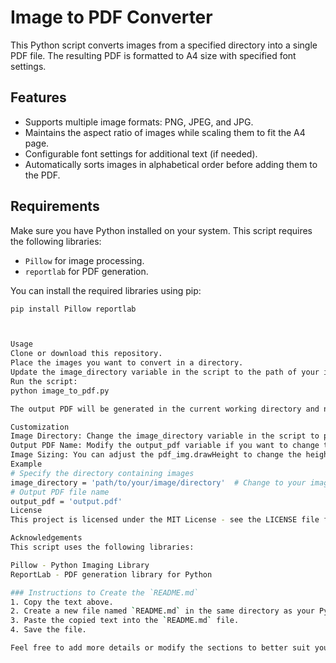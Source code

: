 # Image to PDF Converter

This Python script converts images from a specified directory into a single PDF file. The resulting PDF is formatted to A4 size with specified font settings.

## Features

- Supports multiple image formats: PNG, JPEG, and JPG.
- Maintains the aspect ratio of images while scaling them to fit the A4 page.
- Configurable font settings for additional text (if needed).
- Automatically sorts images in alphabetical order before adding them to the PDF.

## Requirements

Make sure you have Python installed on your system. This script requires the following libraries:

- `Pillow` for image processing.
- `reportlab` for PDF generation.

You can install the required libraries using pip:

```bash
pip install Pillow reportlab



Usage
Clone or download this repository.
Place the images you want to convert in a directory.
Update the image_directory variable in the script to the path of your image directory.
Run the script:
python image_to_pdf.py

The output PDF will be generated in the current working directory and named output.pdf.

Customization
Image Directory: Change the image_directory variable in the script to point to your folder containing images.
Output PDF Name: Modify the output_pdf variable if you want to change the name of the output PDF.
Image Sizing: You can adjust the pdf_img.drawHeight to change the height of the images in the PDF.
Example
# Specify the directory containing images
image_directory = 'path/to/your/image/directory'  # Change to your image folder
# Output PDF file name
output_pdf = 'output.pdf'
License
This project is licensed under the MIT License - see the LICENSE file for details.

Acknowledgements
This script uses the following libraries:

Pillow - Python Imaging Library
ReportLab - PDF generation library for Python

### Instructions to Create the `README.md`
1. Copy the text above.
2. Create a new file named `README.md` in the same directory as your Python script.
3. Paste the copied text into the `README.md` file.
4. Save the file.

Feel free to add more details or modify the sections to better suit your project! If you ne
